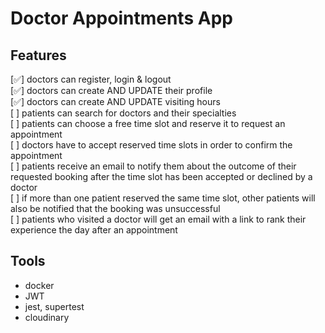 # Doctor Appointments App

## Features

[✅] doctors can register, login & logout
<br/> [✅] doctors can create AND UPDATE their profile
<br/> [✅] doctors can create AND UPDATE visiting hours
<br/> [ ] patients can search for doctors and their specialties
<br/> [ ] patients can choose a free time slot and reserve it to request an appointment
<br/> [ ] doctors have to accept reserved time slots in order to confirm the appointment
<br/> [ ] patients receive an email to notify them about the outcome of their requested booking after the time slot has been accepted or declined by a doctor
<br/> [ ] if more than one patient reserved the same time slot, other patients will also be notified that the booking was unsuccessful
<br/> [ ] patients who visited a doctor will get an email with a link to rank their experience the day after an appointment

## Tools

- docker
- JWT
- jest, supertest
- cloudinary
